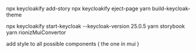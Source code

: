 npx keycloakify add-story
npx keycloakify eject-page
yarn build-keycloak-theme

npx keycloakify start-keycloak --keycloak-version 25.0.5
yarn storybook
yarn rionizMuiConvertor


add style to all possible components ( the one in mui )
